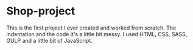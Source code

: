 # Shop-project

This is the first project I ever created and worked from scratch. The indentation and the code it's a little bit messy. 
I used HTML, CSS, SASS, GULP and a little bit of JavaScript.
